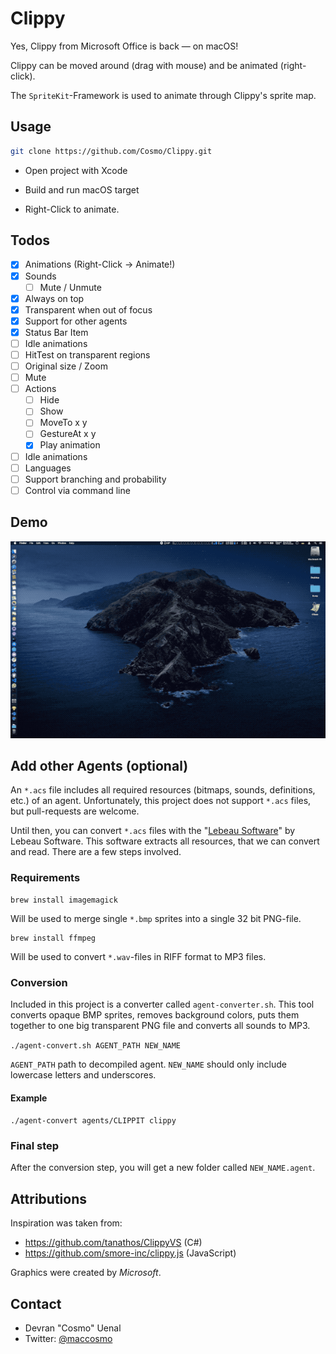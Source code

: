 # Clippy

Yes, Clippy from Microsoft Office is back — on macOS!

Clippy can be moved around (drag with mouse) and be animated (right-click).

The `SpriteKit`-Framework is used to animate through Clippy's sprite map.

## Usage

```sh
git clone https://github.com/Cosmo/Clippy.git
```

* Open project with Xcode
* Build and run macOS target

* Right-Click to animate.

## Todos

* [x] Animations (Right-Click → Animate!)
* [x] Sounds
  * [ ] Mute / Unmute
* [x] Always on top
* [x] Transparent when out of focus
* [x] Support for other agents
* [x] Status Bar Item
* [ ] Idle animations
* [ ] HitTest on transparent regions
* [ ] Original size / Zoom
* [ ] Mute
* [ ] Actions
  * [ ] Hide
  * [ ] Show
  * [ ] MoveTo x y
  * [ ] GestureAt x y
  * [x] Play animation
* [ ] Idle animations
* [ ] Languages
* [ ] Support branching and probability
* [ ] Control via command line

## Demo

![Demo](https://github.com/Cosmo/Clippy/blob/master/Clippy.gif?raw=true)

## Add other Agents (optional)

An `*.acs` file includes all required resources (bitmaps, sounds, definitions, etc.) of an agent.
Unfortunately, this project does not support `*.acs` files, but pull-requests are welcome.
 
Until then, you can convert `*.acs` files with the "[Lebeau Software](http://www.lebeausoftware.org/software/decompile.aspx)" by  Lebeau Software.
This software extracts all resources, that we can convert and read.
There are a few steps involved.

### Requirements

```
brew install imagemagick
```
Will be used to merge single `*.bmp` sprites into a single 32 bit PNG-file. 


```
brew install ffmpeg
```
Will be used to convert `*.wav`-files in RIFF format to MP3 files.

### Conversion

Included in this project is a converter called `agent-converter.sh`.
This tool converts opaque BMP sprites, removes background colors, puts them together to one big transparent PNG file and converts all sounds to MP3. 

`./agent-convert.sh AGENT_PATH NEW_NAME`

`AGENT_PATH` path to decompiled agent.
`NEW_NAME` should only include lowercase letters and underscores.

#### Example

`./agent-convert agents/CLIPPIT clippy`

### Final step

After the conversion step, you will get a new folder called `NEW_NAME.agent`.


## Attributions

Inspiration was taken from:

* https://github.com/tanathos/ClippyVS (C#)
* https://github.com/smore-inc/clippy.js (JavaScript)

Graphics were created by *Microsoft*.

## Contact

* Devran "Cosmo" Uenal
* Twitter: [@maccosmo](http://twitter.com/maccosmo)
